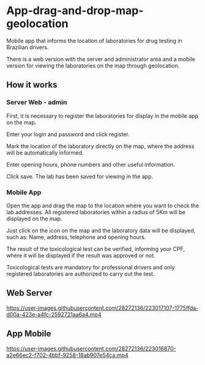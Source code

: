 # App-drag-and-drop-map-geolocation

Mobile app that informs the location of laboratories for drug testing in Brazilian drivers.

There is a web version with the server and administrator area and a mobile version for viewing the laboratories on the map through geolocation.

<h2>How it works</h2>
<h3>Server Web - admin</h3>

First, it is necessary to register the laboratories for display in the mobile app on the map.

Enter your login and password and click register.

Mark the location of the laboratory directly on the map, where the address will be automatically informed.

Enter opening hours, phone numbers and other useful information.

Click save. The lab has been saved for viewing in the app.

<h3>Mobile App</h3>

Open the app and drag the map to the location where you want to check the lab addresses.
All registered laboratories within a radius of 5Km will be displayed on the map.

Just click on the icon on the map and the laboratory data will be displayed, such as: Name, address, telephone and opening hours.

The result of the toxicological test can be verified, informing your CPF, where it will be displayed if the result was approved or not.

Toxicological tests are mandatory for professional drivers and only registered laboratories are authorized to carry out the test.

<h2>Web Server</h2>
<p></p>

https://user-images.githubusercontent.com/28272136/223017107-1775ffda-d00a-423e-a4fc-2592721aa6a4.mp4

<h2>App Mobile</h2>

https://user-images.githubusercontent.com/28272136/223016870-a2e66ec2-f702-4bbf-9258-18ab907e54ca.mp4

